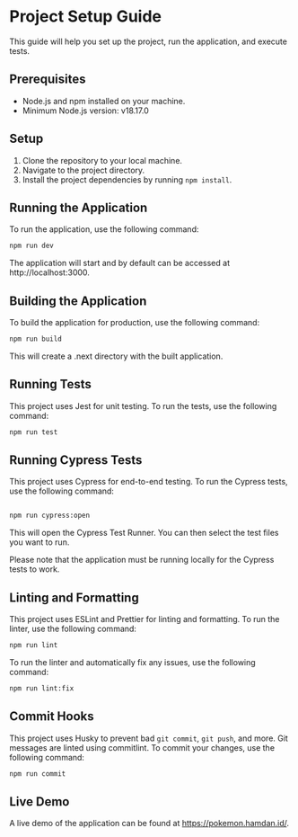 # Project Setup Guide

This guide will help you set up the project, run the application, and execute tests.

## Prerequisites

- Node.js and npm installed on your machine.
- Minimum Node.js version: v18.17.0

## Setup

1. Clone the repository to your local machine.
2. Navigate to the project directory.
3. Install the project dependencies by running `npm install`.

## Running the Application

To run the application, use the following command:

```sh
npm run dev
```

The application will start and by default can be accessed at http://localhost:3000.

## Building the Application

To build the application for production, use the following command:

```sh
npm run build
```

This will create a .next directory with the built application.

## Running Tests

This project uses Jest for unit testing. To run the tests, use the following command:

```sh
npm run test
```

## Running Cypress Tests

This project uses Cypress for end-to-end testing. To run the Cypress tests, use the following command:

```sh

npm run cypress:open
```

This will open the Cypress Test Runner. You can then select the test files you want to run.

Please note that the application must be running locally for the Cypress tests to work.

## Linting and Formatting

This project uses ESLint and Prettier for linting and formatting. To run the linter, use the following command:

```sh
npm run lint
```

To run the linter and automatically fix any issues, use the following command:

```sh
npm run lint:fix
```

## Commit Hooks

This project uses Husky to prevent bad `git commit`, `git push`, and more. Git messages are linted using commitlint. To commit your changes, use the following command:

```sh
npm run commit
```

## Live Demo

A live demo of the application can be found at https://pokemon.hamdan.id/.

